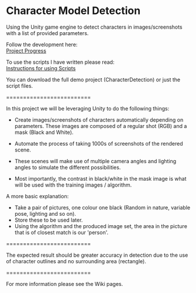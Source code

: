 Character Model Detection
=========================
Using the Unity game engine to detect characters in images/screenshots with a list of provided parameters.

Follow the development here:  
[Project Progress](https://github.com/petetech/character-model-detection/wiki/Project-Progress) 

To use the scripts I have written please read:   
[Instructions for using Scripts](https://github.com/petetech/character-model-detection/wiki/Instructions-for-using-Scripts)

You can download the full demo project (CharacterDetection) or just the script files.

=========================

In this project we will be leveraging Unity to do the following things:

- Create images/screenshots of characters automatically depending on parameters. These images are composed of a regular shot (RGB) and a mask (Black and White).
- Automate the process of taking 1000s of screenshots of the rendered scene.
- These scenes will make use of multiple camera angles and lighting angles to simulate the different possibilities.

- Most importantly, the contrast in black/white in the mask image is what will be used with the training images / algorithm.


A more basic explanation:

- Take a pair of pictures, one colour one black (Random in nature, variable pose, lighting and so on).
- Store these to be used later.
- Using the algorithm and the produced image set, the area in the picture that is of closest match is our 'person'.

=========================

The expected result should be greater accuracy in detection due to the use of character outlines and no surrounding area (rectangle).

=========================

For more information please see the Wiki pages.
